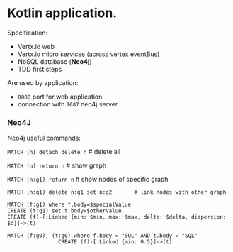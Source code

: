 # Kotlin application. 

Specification:
* Vertx.io web
* Vertx.io micro services (across vertex eventBus)
* NoSQL database (**Neo4j**) 
* TDD first steps

Are used by application:

* `8080` port for web application
* connection with `7687` neo4j server

### Neo4J

Neo4j useful commands:

`MATCH (n) detach delete n`             # delete all

`MATCH (n) return n`                    # show graph

`MATCH (n:g1) return n`                 # show nodes of specific graph
 
```
MATCH (n:g1) delete n:g1 set n:g2       # link nodes with other graph
```

```
MATCH (f:g1) where f.body=$specialValue
CREATE (t:g1) set t.body=$otherValue
CREATE (f)-[:Linked {min: $min, max: $max, delta: $delta, dispersion: $d}]->(t)       
```

```
MATCH (f:g0), (t:g0) where f.body = "SQL" AND t.body = "SQL"
                CREATE (f)-[:Linked {min: 0.5}]->(t)
```